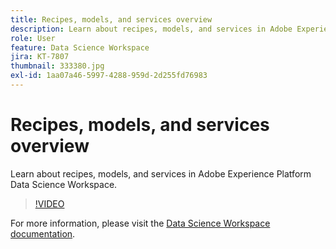 ```yaml
---
title: Recipes, models, and services overview
description: Learn about recipes, models, and services in Adobe Experience Platform Data Science Workspace.
role: User
feature: Data Science Workspace
jira: KT-7807
thumbnail: 333380.jpg
exl-id: 1aa07a46-5997-4288-959d-2d255fd76983
---
```

# Recipes, models, and services overview

Learn about recipes, models, and services in Adobe Experience Platform Data Science Workspace.

>[!VIDEO](https://video.tv.adobe.com/v/333380?quality=12&learn=on)

For more information, please visit the [Data Science Workspace documentation](https://experienceleague.adobe.com/docs/experience-platform/data-science-workspace/home.html).
